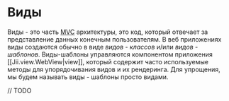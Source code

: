 Виды
====

Виды - это часть [MVC](https://ru.wikipedia.org/wiki/Model-View-Controller) архитектуры, это код, который отвечает за представление данных 
конечным пользователям. В веб приложениях виды создаются обычно в виде *видов - классов* и/или *видов - шаблонов*. Виды-шаблоны управляются
компонентом приложения [[Jii.view.WebView|view]], который содержит часто используемые  методы для упорядочивания видов и их рендеринга.
Для упрощения, мы будем называть виды - шаблоны просто видами.


// TODO